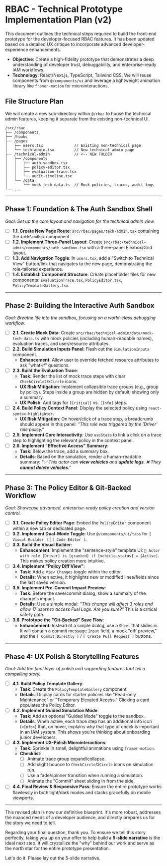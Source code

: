 # RBAC - Technical Prototype Implementation Plan (v2)

This document outlines the technical steps required to build the front-end prototype for the developer-focused RBAC features. It has been updated based on a detailed UX critique to incorporate advanced developer-experience enhancements.

*   **Objective**: Create a high-fidelity prototype that demonstrates a deep understanding of developer trust, debuggability, and enterprise-ready IAM workflows.
*   **Technology**: React/Next.js, TypeScript, Tailwind CSS. We will reuse components from `@/components/ui` and leverage a lightweight animation library like `framer-motion` for microinteractions.

## File Structure Plan

We will create a new sub-directory within `@/rbac` to house the technical admin features, keeping it separate from the existing non-technical UI.

```
/src/rbac
├── /components
├── /hooks
├── /pages
│   ├── users.tsx              // Existing non-technical page
│   └── tech-admin.tsx         // New technical admin page
├── /technical-admin           // <-- NEW FOLDER
│   ├── /components
│   │   ├── auth-sandbox.tsx
│   │   ├── policy-editor.tsx
│   │   ├── evaluation-trace.tsx
│   │   └── audit-timeline.tsx
│   └── /data
│       └── mock-tech-data.ts  // Mock policies, traces, audit logs
└── ...
```

---

## Phase 1: Foundation & The Auth Sandbox Shell

*Goal: Set up the core layout and navigation for the technical admin view.*

*   [ ] **1.1. Create New Page Route**: `src/rbac/pages/tech-admin.tsx` containing the `AuthSandbox` component.
*   [ ] **1.2. Implement Three-Panel Layout**: Create `src/rbac/technical-admin/components/auth-sandbox.tsx` with a three-panel Flexbox/Grid layout.
*   [ ] **1.3. Add Navigation Toggle**: In `users.tsx`, add a "Switch to Technical View" button/link that navigates to the new page, demonstrating the role-tailored experience.
*   [ ] **1.4. Establish Component Structure**: Create placeholder files for new components: `EvaluationTrace.tsx`, `PolicyEditor.tsx`, `PolicyTemplateGallery.tsx`.

---

## Phase 2: Building the Interactive Auth Sandbox

*Goal: Breathe life into the sandbox, focusing on a world-class debugging workflow.*

*   [ ] **2.1. Create Mock Data**: Create `src/rbac/technical-admin/data/mock-tech-data.ts` with mock policies (including human-readable names), evaluation traces, and user/resource attributes.
*   [ ] **2.2. Build Simulation Inputs Panel**: Flesh out the `SimulationInputs` component.
    *   **Enhancement**: Allow user to override fetched resource attributes to ask "what-if" questions.
*   [ ] **2.3. Build the Evaluation Trace**:
    *   **Task**: Render the list of mock trace steps with clear `CheckCircle2`/`XCircle` icons.
    *   **UX Risk Mitigation**: Implement collapsible trace groups (e.g., group by policy). Steps inside a group are hidden by default, showing only a summary.
    *   **UX Polish**: Add tags for `[Critical]` vs. `[Info]` steps.
*   [ ] **2.4. Build Policy Context Panel**: Display the selected policy using `react-syntax-highlighter`.
    *   **UX Risk Mitigation**: On hover/click of a trace step, a breadcrumb should appear in this panel: *"This rule was triggered by the 'Driver' role policy."*
*   [ ] **2.5. Implement Core Interactivity**: Use `useState` to link a click on a trace step to highlighting the relevant policy in the context panel.
*   [ ] **2.6. Implement "Effective Access" Summary**:
    *   **Task**: Below the trace, add a summary box.
    *   **Details**: Based on the simulation, render a human-readable summary: *"✅ This actor can **view vehicles** and **update logs**. ❌ They **cannot delete vehicles**."*

---

## Phase 3: The Policy Editor & Git-Backed Workflow

*Goal: Showcase advanced, enterprise-ready policy creation and version control.*

*   [ ] **3.1. Create Policy Editor Page**: Embed the `PolicyEditor` component within a new tab or dedicated page.
*   [ ] **3.2. Implement Dual-Mode Toggle**: Use `@/components/ui/tabs` for `[ Visual Builder ]` | `[ Code Editor ]`.
*   [ ] **3.3. Build the Visual Builder**:
    *   **Enhancement**: Implement the "sentence-style" template UI: `👤 Actor with role [Driver] is [granted] if [vehicle.status] = [Active]`. This makes policy creation more intuitive.
*   [ ] **3.4. Implement "Policy Diff View"**:
    *   **Task**: Add a `View Changes` toggle within the editor.
    *   **Details**: When active, it highlights new or modified lines/fields since the last saved version.
*   [ ] **3.5. Implement Pre-Commit Impact Preview**:
    *   **Task**: Before the save/commit dialog, show a summary of the change's impact.
    *   **Details**: Use a simple modal: *"This change will affect 3 roles and allow 17 users to access Fuel Logs. Are you sure?"* This is a critical safety gate.
*   [ ] **3.6. Prototype the "Git-Backed" Save Flow**:
    *   **Enhancement**: Instead of a simple dialog, use a `Sheet` that slides in. It will contain a commit message `Input` field, a mock "diff preview," and the `[ Commit Directly ]` / `[ Create Pull Request ]` buttons.

---

## Phase 4: UX Polish & Storytelling Features

*Goal: Add the final layer of polish and supporting features that tell a compelling story.*

*   [ ] **4.1. Build Policy Template Gallery**:
    *   **Task**: Create the `PolicyTemplateGallery` component.
    *   **Details**: Display cards for starter policies like "Read-only Maintenance" or "Temporary Elevated Access." Clicking a card populates the Policy Editor.
*   [ ] **4.2. Implement Guided Simulation Mode**:
    *   **Task**: Add an optional "Guided Mode" toggle to the sandbox.
    *   **Details**: When active, each trace step has an additional info icon (`<Info>`) that, on hover, explains *why* that type of check is important in an IAM system. This shows you're thinking about onboarding junior developers.
*   [ ] **4.3. Implement UX-Polish Microinteractions**:
    *   **Task**: Sprinkle in small, delightful animations using `framer-motion`.
    *   **Checklist**:
        *   [ ] Animate trace group expand/collapse.
        *   [ ] Add slight bounce to `CheckCircle`/`XCircle` icons on simulation run.
        *   [ ] Use a fade/spinner transition when running a simulation.
        *   [ ] Animate the "Commit" sheet sliding in from the side.
*   [ ] **4.4. Final Review & Responsive Pass**: Ensure the entire prototype works flawlessly in both light/dark modes and stacks gracefully on mobile viewports.

---

This revised plan is now our definitive blueprint. It's more robust, addresses the nuanced needs of a developer audience, and directly prepares us for the story we need to tell.

Regarding your final question, thank you. To ensure we tell this story perfectly, taking you up on your offer to help build a **5-slide narrative** is the ideal next step. It will crystallize the "why" behind our work and serve as the north star for the entire prototype presentation.

Let's do it. Please lay out the 5-slide narrative. 